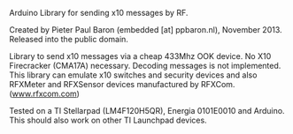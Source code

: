 Arduino Library for sending x10 messages by RF.

Created by Pieter Paul Baron (embedded [at] ppbaron.nl), November 2013.
Released into the public domain.

Library to send x10 messages via a cheap 433Mhz OOK device. No X10 Firecracker (CMA17A) necessary.
Decoding messages is not implemented.
This library can emulate x10 switches and security devices and also RFXMeter and RFXSensor devices manufactured by RFXCom. (www.rfxcom.com)

Tested on a TI Stellarpad (LM4F120H5QR), Energia 0101E0010 and Arduino. This should also work on other TI Launchpad devices.
